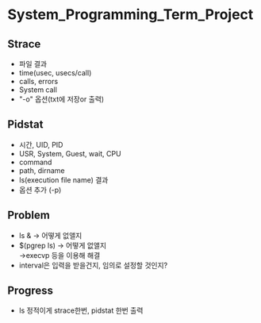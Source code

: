 <head>
<h1>System_Programming_Term_Project</h1>
</head>
<body>
<h2>Strace</h2>
<ul>
<li>파일 결과</li>
<li>time(usec, usecs/call)</li>
<li>calls, errors</li>
<li>System call</li>
<li>"-o" 옵션(txt에 저장or 출력)</li>
</ul>
<h2>Pidstat</h2>
<ul>
<li>시간, UID, PID</li>
<li>USR, System, Guest, wait, CPU</li>
<li>command</li>
<li>path, dirname</li>
<li>ls(execution file name) 결과</li>
<li>옵션 추가 (-p)</li>
</ul>
<h2>Problem</h2>
<ul>
<li>ls & -> 어떻게 없앨지</li>
<li>$(pgrep ls) -> 어떻게 없앨지</li> ->execvp 등을 이용해 해결
<li>interval은 입력을 받을건지, 임의로 설정할 것인지?</li>
</ul>
<h2>Progress</h2>
<ul>
<li>ls 정적이게 strace한번, pidstat 한번 출력</li>
</ul>
</body>
